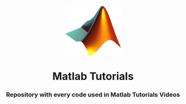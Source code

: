 <p align="center">
 <img src="MATLABsym.png" alt="Matlab Logo" style="display:block;float:none;margin-left:auto;margin-right:auto;width:30%"/>
</p>
 <h1 align="center">Matlab Tutorials</h1>
 <h3 align="center">Repository with every code used in Matlab Tutorials Videos</h3>
 
